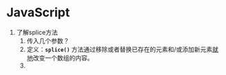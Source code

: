 # JavaScript

1. 了解splice方法
   1. 传入几个参数？
   2. 定义：**`splice()`** 方法通过移除或者替换已存在的元素和/或添加新元素[就地](https://zh.wikipedia.org/wiki/原地算法)改变一个数组的内容。
   3. 